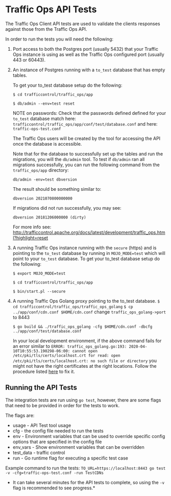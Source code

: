 <!--
    Licensed to the Apache Software Foundation (ASF) under one
    or more contributor license agreements.  See the NOTICE file
    distributed with this work for additional information
    regarding copyright ownership.  The ASF licenses this file
    to you under the Apache License, Version 2.0 (the
    "License"); you may not use this file except in compliance
    with the License.  You may obtain a copy of the License at

      http://www.apache.org/licenses/LICENSE-2.0

    Unless required by applicable law or agreed to in writing,
    software distributed under the License is distributed on an
    "AS IS" BASIS, WITHOUT WARRANTIES OR CONDITIONS OF ANY
    KIND, either express or implied.  See the License for the
    specific language governing permissions and limitations
    under the License.
-->

# Traffic Ops API Tests

The Traffic Ops Client API tests are used to validate the clients responses against those from the Traffic Ops API.  

In order to run the tests you will need the following:

1. Port access to both the Postgres port (usually 5432) that your Traffic Ops instance is using as well as the Traffic Ops configured port (usually 443 or 60443).

2. An instance of Postgres running with a `to_test` database that has empty tables.

    To get your to_test database setup do the following:
    
    `$ cd trafficcontrol/traffic_ops/app`
    
    `$ db/admin --env=test reset` 

    NOTE on passwords:
    Check that the passwords defined defined for your `to_test` database match 
    here: `trafficcontrol/traffic_ops/app/conf/test/database.conf`
    and here: `traffic-ops-test.conf` 

    The Traffic Ops users will be created by the tool for accessing the API once the database is accessible.

    Note that for the database to successfully set up the tables and run the migrations, you will the `db/admin` tool.
    To test if `db/admin` ran all migrations successfully, you can run the following command from the `traffic_ops/app`
    directory:
    ```shell
    db/admin -env=test dbversion
    ```

    The result should be something similar to:
    ```
    dbversion 2021070800000000
    ```

    If migrations did not run successfully, you may see:
    ```
    dbversion 20181206000000 (dirty)
    ```

    For more info see: http://trafficcontrol.apache.org/docs/latest/development/traffic_ops.html?highlight=reset

3. A running Traffic Ops instance running with the `secure` (https) and is pointing to the `to_test` 
   database by running in `MOJO_MODE=test` which will point to your `to_test` database.
    To get your to_test database setup do the following:
    
   	`$ export MOJO_MODE=test`  
   	
   	`$ cd trafficcontrol/traffic_ops/app`
   	
    `$ bin/start.pl --secure`

4. A running Traffic Ops Golang proxy pointing to the to_test database.
	`$ cd trafficcontrol/traffic_ops/traffic_ops_golang`
	`$ cp ../app/conf/cdn.conf $HOME/cdn.conf`
	change `traffic_ops_golang->port` to 8443

    `$ go build && ./traffic_ops_golang -cfg $HOME/cdn.conf -dbcfg ../app/conf/test/database.conf`
    
    In your local development environment, if the above command fails for an error similar to 
    `ERROR: traffic_ops_golang.go:193: 2020-04-10T10:55:53.190298-06:00: cannot open /etc/pki/tls/certs/localhost.crt for read: open /etc/pki/tls/certs/localhost.crt: no such file or directory`
    you might not have the right certificates at the right locations. Follow the procedure listed
    [here](https://traffic-control-cdn.readthedocs.io/en/latest/admin/traffic_ops.html#id12) to fix it. 
## Running the API Tests
The integration tests are run using `go test`, however, there are some flags that need to be provided in order for the tests to work.  

The flags are:

* usage - API Test tool usage
* cfg - the config file needed to run the tests
* env - Environment variables that can be used to override specific config options that are specified in the config file
* env_vars - Show environment variables that can be overridden
* test_data - traffic control
* run - Go runtime flag for executing a specific test case

Example command to run the tests: 
`TO_URL=https://localhost:8443 go test -v -cfg=traffic-ops-test.conf -run TestCDNs`



* It can take several minutes for the API tests to complete, so using the `-v` flag is recommended to see progress.*
